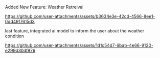Added New Feature: Weather Retreival

https://github.com/user-attachments/assets/b3634e3e-42cd-4566-8ee1-0dd49f7615d3


last feature, integrated ai model to inform the user about the weather condition


https://github.com/user-attachments/assets/1d1c54d7-6bab-4e66-9120-e299d30df976

